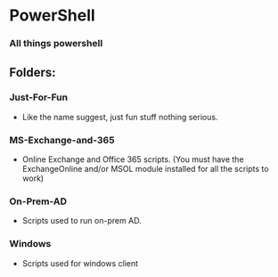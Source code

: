 # PowerShell
### All things powershell

## Folders:

### Just-For-Fun
- Like the name suggest, just fun stuff nothing serious.

### MS-Exchange-and-365
- Online Exchange and Office 365 scripts. (You must have the ExchangeOnline and/or MSOL module installed for all the scripts to work)

### On-Prem-AD
- Scripts used to run on-prem AD.

### Windows
- Scripts used for windows client
